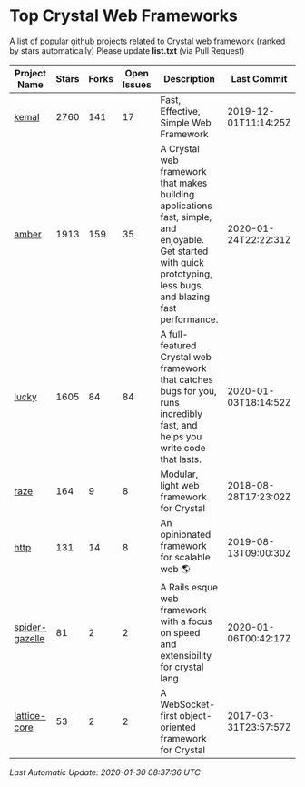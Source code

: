# Top Crystal Web Frameworks

A list of popular github projects related to Crystal web framework (ranked by stars automatically)
Please update **list.txt** (via Pull Request)

| Project Name | Stars | Forks | Open Issues | Description | Last Commit |
| ------------ | ----- | ----- | ----------- | ----------- | ----------- |
| [kemal](https://github.com/kemalcr/kemal) |2760|141|17|Fast, Effective, Simple Web Framework|2019-12-01T11:14:25Z|
| [amber](https://github.com/amberframework/amber) |1913|159|35|A Crystal web framework that makes building applications fast, simple, and enjoyable. Get started with quick prototyping, less bugs, and blazing fast performance.|2020-01-24T22:22:31Z|
| [lucky](https://github.com/luckyframework/lucky) |1605|84|84|A full-featured Crystal web framework that catches bugs for you, runs incredibly fast, and helps you write code that lasts.|2020-01-03T18:14:52Z|
| [raze](https://github.com/samueleaton/raze) |164|9|8|Modular, light web framework for Crystal|2018-08-28T17:23:02Z|
| [http](https://github.com/onyxframework/http) |131|14|8|An opinionated framework for scalable web 🌎|2019-08-13T09:00:30Z|
| [spider-gazelle](https://github.com/spider-gazelle/spider-gazelle) |81|2|2|A Rails esque web framework with a focus on speed and extensibility for crystal lang|2020-01-06T00:42:17Z|
| [lattice-core](https://github.com/jasonl99/lattice-core) |53|2|2|A WebSocket-first object-oriented framework for Crystal|2017-03-31T23:57:57Z|

*Last Automatic Update: 2020-01-30 08:37:36 UTC*